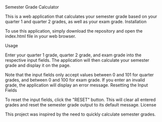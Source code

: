 Semester Grade Calculator

This is a web application that calculates your semester grade based on your quarter 1 and quarter 2 grades, as well as your exam grade.
Installation

To use this application, simply download the repository and open the index.html file in your web browser.


Usage


Enter your quarter 1 grade, quarter 2 grade, and exam grade into the respective input fields. The application will then calculate your semester grade and display it on the page.

Note that the input fields only accept values between 0 and 101 for quarter grades, and between 0 and 100 for exam grade. If you enter an invalid grade, the application will display an error message.
Resetting the Input Fields

To reset the input fields, click the "RESET" button. This will clear all entered grades and reset the semester grade output to its default message.
License



This project was inspired by the need to quickly calculate semester grades.
